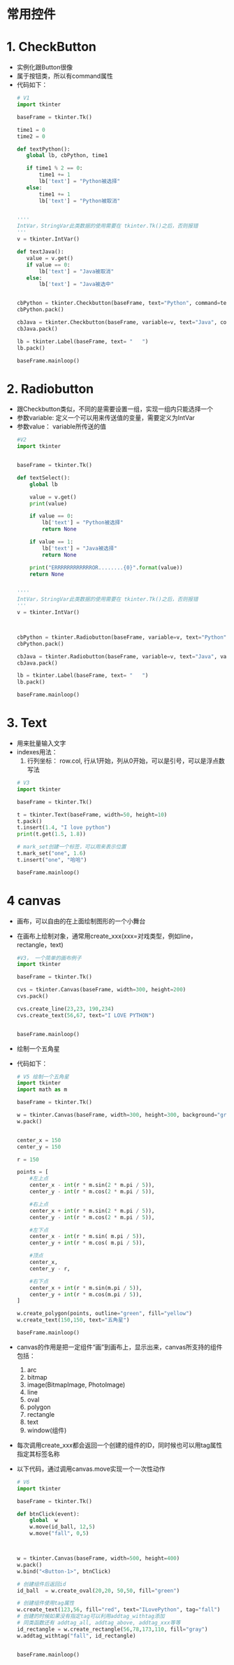  # 常用控件
 
 # 1. CheckButton
 - 实例化跟Button很像
 - 属于按钮类，所以有command属性
 - 代码如下：
     ```python
     # V1
    import tkinter

    baseFrame = tkinter.Tk()

    time1 = 0
    time2 = 0

    def textPython():
        global lb, cbPython, time1

        if time1 % 2 == 0:
            time1 += 1
            lb['text'] = "Python被选择"
        else:
            time1 += 1
            lb['text'] = "Python被取消"


    ''''
    IntVar，StringVar此类数据的使用需要在 tkinter.Tk()之后，否则报错
    '''
    v = tkinter.IntVar()

    def textJava():
        value = v.get()
        if value == 0:
            lb['text'] = "Java被取消"
        else:
            lb['text'] = "Java被选中"


    cbPython = tkinter.Checkbutton(baseFrame, text="Python", command=textPython)
    cbPython.pack()

    cbJava = tkinter.Checkbutton(baseFrame, variable=v, text="Java", command=textJava)
    cbJava.pack()

    lb = tkinter.Label(baseFrame, text= "   ")
    lb.pack()

    baseFrame.mainloop()
  

    ```
# 2. Radiobutton
 
 - 跟Checkbutton类似，不同的是需要设置一组，实现一组内只能选择一个
 -  参数variable: 定义一个可以用来传送值的变量，需要定义为IntVar
 - 参数value： variable所传送的值
    ```python
    #V2
    import tkinter


    baseFrame = tkinter.Tk()

    def textSelect():
        global lb

        value = v.get()
        print(value)

        if value == 0:
            lb['text'] = "Python被选择"
            return None

        if value == 1:
            lb['text'] = "Java被选择"
            return None

        print("ERRRRRRRRRRRROR........{0}".format(value))
        return None


    ''''
    IntVar，StringVar此类数据的使用需要在 tkinter.Tk()之后，否则报错
    '''
    v = tkinter.IntVar()



    cbPython = tkinter.Radiobutton(baseFrame, variable=v, text="Python",  value=0, command=textSelect)
    cbPython.pack()

    cbJava = tkinter.Radiobutton(baseFrame, variable=v, text="Java", value=1,  command=textSelect)
    cbJava.pack()

    lb = tkinter.Label(baseFrame, text= "   ")
    lb.pack()

    baseFrame.mainloop()

    ```
    
# 3. Text
- 用来批量输入文字
- indexes用法：
    1. 行列坐标： row.col, 行从1开始，列从0开始，可以是引号，可以是浮点数写法
    ```python
    # V3
    import tkinter

    baseFrame = tkinter.Tk()

    t = tkinter.Text(baseFrame, width=50, height=10)
    t.pack()
    t.insert(1.4, "I love python")
    print(t.get(1.5, 1.8))

    # mark_set创建一个标签，可以用来表示位置
    t.mark_set("one", 1.6)
    t.insert("one", "哈哈")

    baseFrame.mainloop()

    ```
# 4 canvas
- 画布，可以自由的在上面绘制图形的一个小舞台
- 在画布上绘制对象，通常用create_xxx(xxx=对戏类型，例如line， rectangle，text)
    ```python
    #V3， 一个简单的画布例子
    import tkinter

    baseFrame = tkinter.Tk()

    cvs = tkinter.Canvas(baseFrame, width=300, height=200)
    cvs.pack()

    cvs.create_line(23,23, 190,234)
    cvs.create_text(56,67, text="I LOVE PYTHON")


    baseFrame.mainloop()
    ```
- 绘制一个五角星
- 代码如下：
    ```python
    # V5 绘制一个五角星
    import tkinter
    import math as m

    baseFrame = tkinter.Tk()

    w = tkinter.Canvas(baseFrame, width=300, height=300, background="gray" )
    w.pack()


    center_x = 150
    center_y = 150

    r = 150

    points = [
        #左上点
        center_x - int(r * m.sin(2 * m.pi / 5)),
        center_y - int(r * m.cos(2 * m.pi / 5)),

        #右上点
        center_x + int(r * m.sin(2 * m.pi / 5)),
        center_y - int(r * m.cos(2 * m.pi / 5)),

        #左下点
        center_x - int(r * m.sin( m.pi / 5)),
        center_y + int(r * m.cos( m.pi / 5)),

        #顶点
        center_x,
        center_y - r,

        #右下点
        center_x + int(r * m.sin(m.pi / 5)),
        center_y + int(r * m.cos(m.pi / 5)),
    ]

    w.create_polygon(points, outline="green", fill="yellow")
    w.create_text(150,150, text="五角星")

    baseFrame.mainloop()

    ```

- canvas的作用是把一定组件“画”到画布上，显示出来，canvas所支持的组件包括：
    1. arc
    2. bitmap
    3. image(BitmapImage, PhotoImage)
    4. line
    5. oval
    6. polygon
    7. rectangle
    8. text
    9. window(组件)
- 每次调用create_xxx都会返回一个创建的组件的ID，同时候也可以用tag属性指定其标签名称
- 以下代码，通过调用canvas.move实现一个一次性动作
    ```python
    # V6
    import tkinter

    baseFrame = tkinter.Tk()

    def btnClick(event):
        global  w
        w.move(id_ball, 12,5)
        w.move("fall", 0,5)



    w = tkinter.Canvas(baseFrame, width=500, height=400)
    w.pack()
    w.bind("<Button-1>", btnClick)

    # 创建组件后返回id
    id_ball  = w.create_oval(20,20, 50,50, fill="green")

    # 创建组件使用tag属性
    w.create_text(123,56, fill="red", text="ILovePython", tag="fall")
    # 创建的时候如果没有指定tag可以利用addtag_withtag添加
    # 同类函数还有 addtag_all, addtag_above, addtag_xxx等等
    id_rectangle = w.create_rectangle(56,78,173,110, fill="gray")
    w.addtag_withtag("fall", id_rectangle)


    baseFrame.mainloop()
    ```
